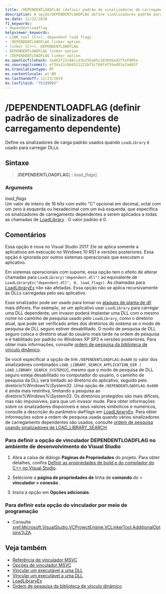 ```yaml
---
title: /DEPENDENTLOADFLAG (definir padrão de sinalizadores de carregamento dependente)
description: A opção/DEPENDENTLOADFLAG define sinalizadores padrão para DLLs carregadas usando LoadLibrary
ms.date: 12/22/2018
f1_keywords:
- dependentloadflag
helpviewer_keywords:
- LINK tool [C++], dependent load flags
- -DEPENDENTLOADFLAG linker option
- linker [C++], DEPENDENTLOADFLAG
- DEPENDENTLOADFLAG linker option
- /DEPENDENTLOADFLAG linker option
ms.openlocfilehash: 3a403f22c88ccd3e25ba95c183656ad2ffafd05a
ms.sourcegitcommit: ef34a11cb04511221bf5c7b9f4f55ad91a7a603f
ms.translationtype: MT
ms.contentlocale: pt-BR
ms.lasthandoff: 12/23/2019
ms.locfileid: "75329992"
---
```

# <a name="dependentloadflag-set-default-dependent-load-flags"></a>/DEPENDENTLOADFLAG (definir padrão de sinalizadores de carregamento dependente)

Define os sinalizadores de carga padrão usados quando `LoadLibrary` é usado para carregar DLLs.

## <a name="syntax"></a>Sintaxe

> **/DEPENDENTLOADFLAG**[ __:__ *load_flags*]

### <a name="arguments"></a>Arguments

*load_flags*<br/>
Um valor de inteiro de 16 bits com estilo "C" opcional em decimal, octal com um zero à esquerda ou hexadecimal com um `0x`à esquerda, que especifica os sinalizadores de carregamento dependentes a serem aplicados a todas as chamadas de [LoadLibrary](/windows/win32/api/libloaderapi/nf-libloaderapi-loadlibraryexw) . O valor padrão é 0.

## <a name="remarks"></a>Comentários

Essa opção é nova no Visual Studio 2017. Ele se aplica somente a aplicativos em execução no Windows 10 RS1 e versões posteriores. Essa opção é ignorada por outros sistemas operacionais que executam o aplicativo.

Em sistemas operacionais com suporte, essa opção tem o efeito de alterar chamadas para `LoadLibrary("dependent.dll")` ao equivalente de `LoadLibraryEx("dependent.dll", 0, load_flags)`. As chamadas para [LoadLibraryEx](/windows/win32/api/libloaderapi/nf-libloaderapi-loadlibraryexw) não são afetadas. Essa opção não se aplica recursivamente às DLLs carregadas pelo seu aplicativo.

Esse sinalizador pode ser usado para tornar os [ataques de planta de dll](/windows/win32/dlls/dynamic-link-library-security) mais difíceis. Por exemplo, se um aplicativo usar `LoadLibrary` para carregar uma DLL dependente, um invasor poderá implantar uma DLL com o mesmo nome no caminho de pesquisa usado pelo `LoadLibrary`, como o diretório atual, que pode ser verificado antes dos diretórios do sistema se o modo de pesquisa de DLL seguro estiver desabilitado. O modo de pesquisa de DLL seguro coloca o diretório atual do usuário mais tarde na ordem de pesquisa e é habilitado por padrão no Windows XP SP2 e versões posteriores. Para obter mais informações, consulte [ordem de pesquisa da biblioteca de vínculo dinâmico](/windows/win32/Dlls/dynamic-link-library-search-order).

Se você especificar a opção de link `/DEPENDENTLOADFLAG:0xA00` (o valor dos sinalizadores combinados `LOAD_LIBRARY_SEARCH_APPLICATION_DIR | LOAD_LIBRARY_SEARCH_SYSTEM32`), mesmo que o modo de pesquisa de DLL seguro esteja desabilitado no computador do usuário, o caminho de pesquisa da DLL será limitado ao diretório do aplicativo, seguido pelo diretório%Windows%\System32. Uma opção de `/DEPENDENTLOADFLAG:0x800` é ainda mais restritiva, limitando a pesquisa ao diretório%Windows%\System32. Os diretórios protegidos são mais difíceis, mas não impossíveis, para que um invasor mude. Para obter informações sobre os sinalizadores disponíveis e seus valores simbólicos e numéricos, consulte a descrição do parâmetro *dwFlags* em [LoadLibraryEx](/windows/win32/api/libloaderapi/nf-libloaderapi-loadlibraryexw). Para obter informações sobre a ordem de pesquisa usada quando vários sinalizadores de carregamento dependentes são usados, consulte [ordem de pesquisa usando sinalizadores de LOAD_LIBRARY_SEARCH](/windows/win32/dlls/dynamic-link-library-search-order#search-order-using-load_library_search-flags).

### <a name="to-set-the-dependentloadflag-linker-option-in-the-visual-studio-development-environment"></a>Para definir a opção de vinculador DEPENDENTLOADFLAG no ambiente de desenvolvimento do Visual Studio

1. Abra a caixa de diálogo **Páginas de Propriedades** do projeto. Para obter detalhes, confira [Definir as propriedades de build e do compilador do C++ no Visual Studio](../working-with-project-properties.md).

1. Selecione a **página de propriedades de** linha de **comando** do > **vinculador > conexão** .

1. Insira a opção em **Opções adicionais**.

### <a name="to-set-this-linker-option-programmatically"></a>Para definir esta opção do vinculador por meio de programação

- Consulte <xref:Microsoft.VisualStudio.VCProjectEngine.VCLinkerTool.AdditionalOptions%2A>.

## <a name="see-also"></a>Veja também

- [Referência de vinculador MSVC](linking.md)
- [Opções de vinculador MSVC](linker-options.md)
- [Vincular um executável a uma DLL](../linking-an-executable-to-a-dll.md#linking-implicitly)
- [Vincular um executável a uma DLL](../linking-an-executable-to-a-dll.md#determining-which-linking-method-to-use)
- [LoadLibraryEx](/windows/win32/api/libloaderapi/nf-libloaderapi-loadlibraryexw)
- [Ordem de pesquisa da biblioteca de vínculo dinâmico](/windows/win32/Dlls/dynamic-link-library-search-order)
